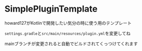 # SimplePluginTemplate

howard127がKotlinで開発したい気分の時に使う用のテンプレート

`settings.gradle`と`src/main/resources/plugin.yml`を変更してね

mainブランチが変更されると自動でビルドされてくっつけてくれます
